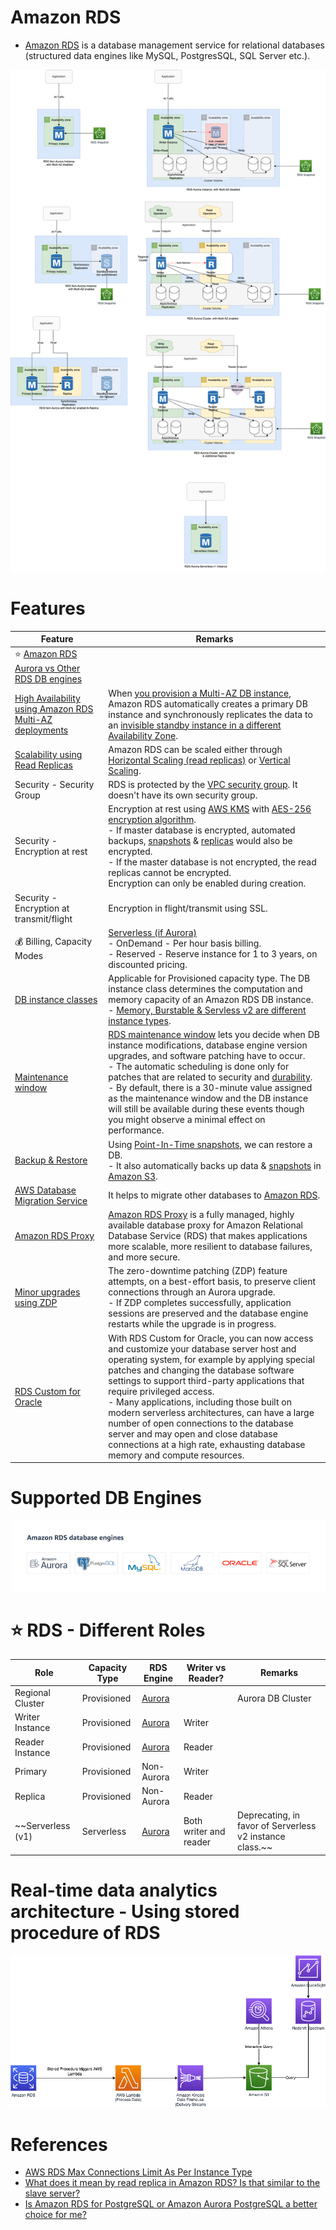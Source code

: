 # Amazon RDS
- [Amazon RDS](https://aws.amazon.com/rds/) is a database management service for relational databases (structured data engines like MySQL, PostgresSQL, SQL Server etc.).

![img.png](assets/Multi-AZ/RDS-Multi-AZ-Replica.drawio.png)

# Features

| Feature                                                                                                                                      | Remarks                                                                                                                                                                                                                                                                                                                                                                                                                                                                                                                                                                                                                        |
|----------------------------------------------------------------------------------------------------------------------------------------------|--------------------------------------------------------------------------------------------------------------------------------------------------------------------------------------------------------------------------------------------------------------------------------------------------------------------------------------------------------------------------------------------------------------------------------------------------------------------------------------------------------------------------------------------------------------------------------------------------------------------------------|
| :star: [Amazon RDS Aurora vs Other RDS DB engines](AmazonAuroraVsOtherDBEngines.md)                                                          |                                                                                                                                                                                                                                                                                                                                                                                                                                                                                                                                                                                                                                |
| [High Availability using Amazon RDS Multi-AZ deployments](RDSDeploymentOptions/MultiAZInstance.md)                                           | When [you provision a Multi-AZ DB instance](https://aws.amazon.com/rds/features/multi-az/), Amazon RDS automatically creates a primary DB instance and synchronously replicates the data to an [invisible standby instance in a different Availability Zone](https://stackoverflow.com/questions/58779115/difference-between-multi-az-deployment-and-read-replica-verison-multi-az-depl).                                                                                                                                                                                                                                      |
| [Scalability using Read Replicas](https://docs.aws.amazon.com/AmazonRDS/latest/AuroraUserGuide/Aurora.Replication.html)                      | Amazon RDS can be scaled either through [Horizontal Scaling (read replicas)](../../../3_DatabaseServices/3_ScalabilityTechniques/Readme.md) or [Vertical Scaling](../../../3_DatabaseServices/3_ScalabilityTechniques/Readme.md).                                                                                                                                                                                                                                                                                                                                                                                              |
| Security - Security Group                                                                                                                    | RDS is protected by the [VPC security group](https://docs.aws.amazon.com/AmazonRDS/latest/UserGuide/UsingWithRDS.html). It doesn't have its own security group.                                                                                                                                                                                                                                                                                                                                                                                                                                                                |
| Security - Encryption at rest                                                                                                                | Encryption at rest using [AWS KMS](../../2c_SecurityServices/1_DataProtectionServices/AWSKMS.md) with [AES-256 encryption algorithm](https://docs.aws.amazon.com/AmazonRDS/latest/UserGuide/Overview.Encryption.html).<br/>- If master database is encrypted, automated backups, [snapshots](../../12_Backup&DR/RDSSnapshot.md) & [replicas](RDSReadReplicas.md) would also be encrypted.<br/>- If the master database is not encrypted, the read replicas cannot be encrypted.<br/>Encryption can only be enabled during creation.                                                                                            |
| Security - Encryption at transmit/flight                                                                                                     | Encryption in flight/transmit using SSL.                                                                                                                                                                                                                                                                                                                                                                                                                                                                                                                                                                                       |
| :moneybag: Billing, Capacity Modes                                                                                                           | [Serverless (if Aurora)](../AmazonDynamoDB/CapacityModes/Readme.md)<br/>- OnDemand - Per hour basis billing.<br/>- Reserved - Reserve instance for 1 to 3 years, on discounted pricing.                                                                                                                                                                                                                                                                                                                                                                                                                                        |
| [DB instance classes](https://docs.aws.amazon.com/AmazonRDS/latest/UserGuide/Concepts.DBInstanceClass.html)                                  | Applicable for Provisioned capacity type. The DB instance class determines the computation and memory capacity of an Amazon RDS DB instance. <br/>- [Memory, Burstable & Servless v2 are different instance types](https://aws.amazon.com/rds/instance-types/).                                                                                                                                                                                                                                                                                                                                                                |
| [Maintenance window](https://docs.aws.amazon.com/AmazonRDS/latest/UserGuide/USER_UpgradeDBInstance.Maintenance.html)                         | [RDS maintenance window](https://docs.aws.amazon.com/AmazonRDS/latest/UserGuide/USER_UpgradeDBInstance.Maintenance.html) lets you decide when DB instance modifications, database engine version upgrades, and software patching have to occur.<br/>- The automatic scheduling is done only for patches that are related to security and [durability](../../../3_DatabaseServices/1_ACIDTransactions/Durability.md).<br/>- By default, there is a 30-minute value assigned as the maintenance window and the DB instance will still be available during these events though you might observe a minimal effect on performance. |
| [Backup & Restore](https://docs.aws.amazon.com/AmazonRDS/latest/UserGuide/CHAP_CommonTasks.BackupRestore.html)                               | Using [Point-In-Time snapshots](../../12_Backup&DR/RDSSnapshot.md), we can restore a DB.<br/>- It also automatically backs up data & [snapshots](../../12_Backup&DR/RDSSnapshot.md) in [Amazon S3](../../7_StorageServices/3_ObjectStorageS3/Readme.md).                                                                                                                                                                                                                                                                                                                                                                       |
| [AWS Database Migration Service](../../10_BigDataServices/DataConnectors/AWSDatabaseMigrationService/Readme.md)                              | It helps to migrate other databases to [Amazon RDS]().                                                                                                                                                                                                                                                                                                                                                                                                                                                                                                                                                                         |
| [Amazon RDS Proxy](RDSProxy.md)                                                                                                              | [Amazon RDS Proxy](RDSProxy.md) is a fully managed, highly available database proxy for Amazon Relational Database Service (RDS) that makes applications more scalable, more resilient to database failures, and more secure.                                                                                                                                                                                                                                                                                                                                                                                                  |
| [Minor upgrades using ZDP](https://docs.aws.amazon.com/AmazonRDS/latest/AuroraUserGuide/Concepts.Aurora_Fea_Regions_DB-eng.Feature.ZDP.html) | The zero-downtime patching (ZDP) feature attempts, on a best-effort basis, to preserve client connections through an Aurora upgrade. <br/>- If ZDP completes successfully, application sessions are preserved and the database engine restarts while the upgrade is in progress.                                                                                                                                                                                                                                                                                                                                               |
| [RDS Custom for Oracle](https://aws.amazon.com/blogs/aws/amazon-rds-custom-for-oracle-new-control-capabilities-in-database-environment/)     | With RDS Custom for Oracle, you can now access and customize your database server host and operating system, for example by applying special patches and changing the database software settings to support third-party applications that require privileged access.<br/>-  Many applications, including those built on modern serverless architectures, can have a large number of open connections to the database server and may open and close database connections at a high rate, exhausting database memory and compute resources.                                                                                      |

# Supported DB Engines

![img.png](assets/RDS_database_engines.png)

# :star: RDS - Different Roles

| Role              | Capacity Type | RDS Engine                       | Writer vs Reader?      | Remarks                                                  |
|-------------------|---------------|----------------------------------|------------------------|----------------------------------------------------------|
| Regional Cluster  | Provisioned   | [Aurora](AmazonAurora/Readme.md) |                        | Aurora DB Cluster                                        |
| Writer Instance   | Provisioned   | [Aurora](AmazonAurora/Readme.md) | Writer                 |                                                          |
| Reader Instance   | Provisioned   | [Aurora](AmazonAurora/Readme.md) | Reader                 |                                                          |
| Primary           | Provisioned   | Non-Aurora                       | Writer                 |                                                          |
| Replica           | Provisioned   | Non-Aurora                       | Reader                 |                                                          |
| ~~Serverless (v1) | Serverless    | [Aurora](AmazonAurora/Readme.md) | Both writer and reader | Deprecating, in favor of Serverless v2 instance class.~~ |

# Real-time data analytics architecture - Using stored procedure of RDS

![](assets/RDS-Stored-Procedures.png)

# References
- [AWS RDS Max Connections Limit As Per Instance Type](https://sysadminxpert.com/aws-rds-max-connections-limit/)
- [What does it mean by read replica in Amazon RDS? Is that similar to the slave server?](https://www.quora.com/What-does-it-mean-by-read-replica-in-Amazon-RDS-Is-that-similar-to-the-slave-server)
- [Is Amazon RDS for PostgreSQL or Amazon Aurora PostgreSQL a better choice for me?](https://aws.amazon.com/blogs/database/is-amazon-rds-for-postgresql-or-amazon-aurora-postgresql-a-better-choice-for-me/)